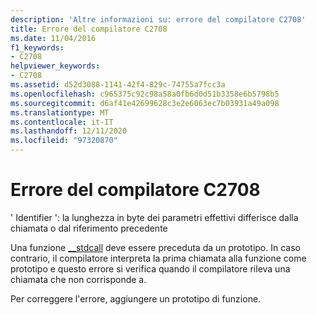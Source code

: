 ```yaml
---
description: 'Altre informazioni su: errore del compilatore C2708'
title: Errore del compilatore C2708
ms.date: 11/04/2016
f1_keywords:
- C2708
helpviewer_keywords:
- C2708
ms.assetid: d52d3088-1141-42f4-829c-74755a7fcc3a
ms.openlocfilehash: c965375c92c98a58a0fb6d0d51b3358e6b5798b5
ms.sourcegitcommit: d6af41e42699628c3e2e6063ec7b03931a49a098
ms.translationtype: MT
ms.contentlocale: it-IT
ms.lasthandoff: 12/11/2020
ms.locfileid: "97320870"
---
```

# <a name="compiler-error-c2708"></a>Errore del compilatore C2708

' Identifier ': la lunghezza in byte dei parametri effettivi differisce dalla chiamata o dal riferimento precedente

Una funzione [__stdcall](../../cpp/stdcall.md) deve essere preceduta da un prototipo. In caso contrario, il compilatore interpreta la prima chiamata alla funzione come prototipo e questo errore si verifica quando il compilatore rileva una chiamata che non corrisponde a.

Per correggere l'errore, aggiungere un prototipo di funzione.
